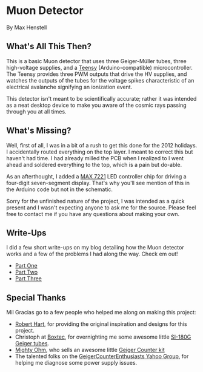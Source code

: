 # Muon Detector
By Max Henstell

## What's All This Then?

This is a basic Muon detector that uses three Geiger-Müller tubes, three high-voltage supplies, and a [Teensy](http://www.pjrc.com/teensy/) (Arduino-compatible) microcontroller. The Teensy provides three PWM outputs that drive the HV supplies, and watches the outputs of the tubes for the voltage spikes characteristic of an electrical avalanche signifying an ionization event.

This detector isn't meant to be scientifically accurate; rather it was intended as a neat desktop device to make you aware of the cosmic rays passing through you at all times.

## What's Missing?

Well, first of all, I was in a bit of a rush to get this done for the 2012 holidays. I accidentally routed everything on the top layer. I meant to correct this but haven't had time. I had already milled the PCB when I realized to I went ahead and soldered everything to the top, which is a pain but do-able.

As an afterthought, I added a [MAX 7221](http://playground.arduino.cc//Main/MAX72XXHardware) LED controller chip for driving a four-digit seven-segment display. That's why you'll see mention of this in the Arduino code but not in the schematic.

Sorry for the unfinished nature of the project, I was intended as a quick present and I wasn't expecting anyone to ask me for the source. Please feel free to contact me if you have any questions about making your own.

## Write-Ups

I did a few short write-ups on my blog detailing how the Muon detector works and a few of the problems I had along the way. Check em out!

* [Part One](http://mmmaaa.xxx/blog/space-1.html)
* [Part Two](http://mmmaaa.xxx/blog/space-2.html)
* [Part Three](http://mmmaaa.xxx/blog/space-3.html)

## Special Thanks

Mil Gracias go to a few people who helped me along on making this project:

* [Robert Hart](http://www.hardhack.org.au/geiger_muller_detector), for providing the original inspiration and designs for this project.
* Christoph at [Boxtec](https://shop.boxtec.ch/), for overnighting me some awesome little [SI-180G Geiger tubes](http://shop.boxtec.ch/geiger-mueller-tube-180g-p-40722.html).
* [Mighty Ohm](http://mightyohm.com/blog/), who sells an awesome little [Geiger Counter kit](http://mightyohm.com/blog/products/geiger-counter/)
* The talented folks on the [GeigerCounterEnthusiasts Yahoo Group](http://tech.groups.yahoo.com/group/GeigerCounterEnthusiasts/), for helping me diagnose some power supply issues.